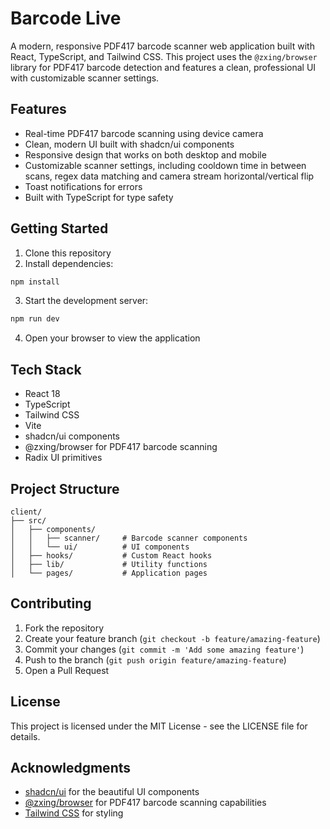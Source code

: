 
# Barcode Live

A modern, responsive PDF417 barcode scanner web application built with React, TypeScript, and Tailwind CSS. This project uses the `@zxing/browser` library for PDF417 barcode detection and features a clean, professional UI with customizable scanner settings.

## Features

- Real-time PDF417 barcode scanning using device camera
- Clean, modern UI built with shadcn/ui components
- Responsive design that works on both desktop and mobile
- Customizable scanner settings, including cooldown time in between scans, regex data matching and camera stream horizontal/vertical flip
- Toast notifications for errors
- Built with TypeScript for type safety

## Getting Started

1. Clone this repository
2. Install dependencies:
```bash
npm install
```
3. Start the development server:
```bash
npm run dev
```
4. Open your browser to view the application

## Tech Stack

- React 18
- TypeScript
- Tailwind CSS
- Vite
- shadcn/ui components
- @zxing/browser for PDF417 barcode scanning
- Radix UI primitives

## Project Structure

```
client/
├── src/
│   ├── components/
│   │   ├── scanner/     # Barcode scanner components
│   │   └── ui/          # UI components
│   ├── hooks/           # Custom React hooks
│   ├── lib/             # Utility functions
│   └── pages/           # Application pages
```

## Contributing

1. Fork the repository
2. Create your feature branch (`git checkout -b feature/amazing-feature`)
3. Commit your changes (`git commit -m 'Add some amazing feature'`)
4. Push to the branch (`git push origin feature/amazing-feature`)
5. Open a Pull Request

## License

This project is licensed under the MIT License - see the LICENSE file for details.

## Acknowledgments

- [shadcn/ui](https://ui.shadcn.com/) for the beautiful UI components
- [@zxing/browser](https://github.com/zxing-js/browser) for PDF417 barcode scanning capabilities
- [Tailwind CSS](https://tailwindcss.com/) for styling
